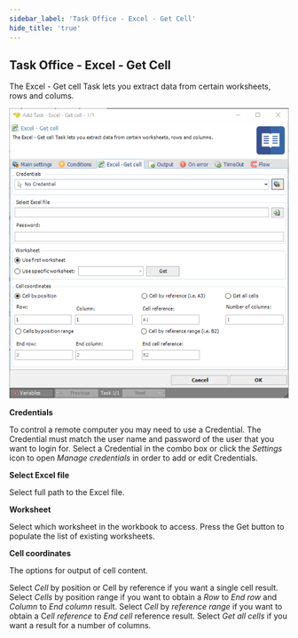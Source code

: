 ```yaml
---
sidebar_label: 'Task Office - Excel - Get Cell'
hide_title: 'true'
---
```


## Task Office - Excel - Get Cell

The Excel - Get cell Task lets you extract data from certain worksheets, rows and colums.

![](../../../static/img/taskofficeexcelgetcell.png)

**Credentials**

To control a remote computer you may need to use a Credential. The Credential must match the user name and password of the user that you want to login for. Select a Credential in the combo box or click the *Settings* icon to open *Manage credentials* in order to add or edit Credentials.
 
**Select Excel file**

Select full path to the Excel file.
 
**Worksheet**

Select which worksheet in the workbook to access. Press the Get button to populate the list of existing worksheets.
 
**Cell coordinates**

The options for output of cell content.

Select *Cell* by position or Cell by reference if you want a single cell result.
Select *Cells* by position range if you want to obtain a *Row* to *End row* and *Column* to *End column* result.
Select *Cell* by *reference range* if you want to obtain a C*ell reference* to *End cell* reference result.
Select *Get all cells* if you want a result for a number of columns.

